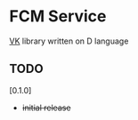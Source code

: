 # FCM Service
[VK](https://vk.com/dev/api_requests) library written on D language

## TODO
[0.1.0]
* ~~initial release~~
